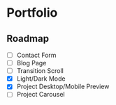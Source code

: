 # Portfolio

## Roadmap

- [ ] Contact Form
- [ ] Blog Page
- [ ] Transition Scroll
- [x] Light/Dark Mode
- [x] Project Desktop/Mobile Preview
- [ ] Project Carousel
